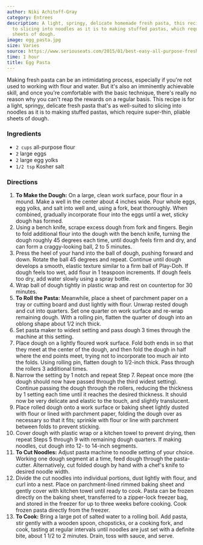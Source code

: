 ```yaml
---
author: Niki Achitoff-Gray
category: Entrees
description: A light, springy, delicate homemade fresh pasta, this recipe is as well-suited
  to slicing into noodles as it is to making stuffed pastas, which require thin, pliable
  sheets of dough.
image: egg_pasta.jpg
size: Varies
source: https://www.seriouseats.com/2015/01/best-easy-all-purpose-fresh-pasta-dough-recipe-instructions.html
time: 1 hour
title: Egg Pasta
---
```

Making fresh pasta can be an intimidating process, especially if you're not used to working with flour and water. But it's also an imminently achievable skill, and once you're comfortable with the basic technique, there's really no reason why you can't reap the rewards on a regular basis. This recipe is for a light, springy, delicate fresh pasta that's as well-suited to slicing into noodles as it is to making stuffed pastas, which require super-thin, pliable sheets of dough.

### Ingredients

* `2 cups` all-purpose flour
* `2` large eggs
* `2` large egg yolks
* `1/2 tsp` Kosher salt

### Directions

1. **To Make the Dough:** On a large, clean work surface, pour flour in a mound. Make a well in the center about 4 inches wide. Pour whole eggs, egg yolks, and salt into well and, using a fork, beat thoroughly. When combined, gradually incorporate flour into the eggs until a wet, sticky dough has formed.
2. Using a bench knife, scrape excess dough from fork and fingers. Begin to fold additional flour into the dough with the bench knife, turning the dough roughly 45 degrees each time, until dough feels firm and dry, and can form a craggy-looking ball, 2 to 5 minutes.
3. Press the heel of your hand into the ball of dough, pushing forward and down. Rotate the ball 45 degrees and repeat. Continue until dough develops a smooth, elastic texture similar to a firm ball of Play-Doh. If dough feels too wet, add flour in 1 teaspoon increments. If dough feels too dry, add water slowly using a spray bottle.
4. Wrap ball of dough tightly in plastic wrap and rest on countertop for 30 minutes.
5. **To Roll the Pasta:** Meanwhile, place a sheet of parchment paper on a tray or cutting board and dust lightly with flour. Unwrap rested dough and cut into quarters. Set one quarter on work surface and re-wrap remaining dough. With a rolling pin, flatten the quarter of dough into an oblong shape about 1/2 inch thick.
6. Set pasta maker to widest setting and pass dough 3 times through the machine at this setting.
7. Place dough on a lightly floured work surface. Fold both ends in so that they meet at the center of the dough, and then fold the dough in half where the end points meet, trying not to incorporate too much air into the folds. Using rolling pin, flatten dough to 1/2-inch thick. Pass through the rollers 3 additional times.
8. Narrow the setting by 1 notch and repeat Step 7. Repeat once more (the dough should now have passed through the third widest setting). Continue passing the dough through the rollers, reducing the thickness by 1 setting each time until it reaches the desired thickness. It should now be very delicate and elastic to the touch, and slightly translucent.
9. Place rolled dough onto a work surface or baking sheet lightly dusted with flour or lined with parchment paper, folding the dough over as necessary so that it fits; sprinkle with flour or line with parchment between folds to prevent sticking.
10. Cover dough with plastic wrap or a kitchen towel to prevent drying, then repeat Steps 5 through 9 with remaining dough quarters. If making noodles, cut dough into 12- to 14-inch segments.
11. **To Cut Noodles:** Adjust pasta machine to noodle setting of your choice. Working one dough segment at a time, feed dough through the pasta-cutter. Alternatively, cut folded dough by hand with a chef's knife to desired noodle width. 
12. Divide the cut noodles into individual portions, dust lightly with flour, and curl into a nest. Place on parchment-lined rimmed baking sheet and gently cover with kitchen towel until ready to cook. Pasta can be frozen directly on the baking sheet, transferred to a zipper-lock freezer bag, and stored in the freezer for up to three weeks before cooking. Cook frozen pasta directly from the freezer.
13. **To Cook:** Bring a large pot of salted water to a rolling boil. Add pasta, stir gently with a wooden spoon, chopsticks, or a cooking fork, and cook, tasting at regular intervals until noodles are just set with a definite bite, about 1 1/2 to 2 minutes. Drain, toss with sauce, and serve.